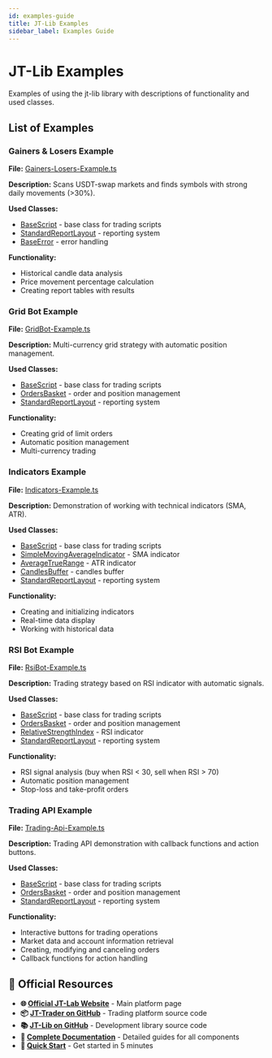 ```yaml
---
id: examples-guide
title: JT-Lib Examples
sidebar_label: Examples Guide
---
```


# JT-Lib Examples

Examples of using the jt-lib library with descriptions of functionality and used classes.

## List of Examples

### Gainers & Losers Example

**File:** [Gainers-Losers-Example.ts](https://github.com/jt-lab-com/jt-lib/blob/main/src/examples/Gainers-Losers-Example.ts)

**Description:** Scans USDT-swap markets and finds symbols with strong daily movements (>30%).

**Used Classes:**
- [BaseScript](jt-lib/trading-scripts.md) - base class for trading scripts
- [StandardReportLayout](jt-lib/reporting-system.md) - reporting system
- [BaseError](jt-lib/core-fundamentals.md) - error handling

**Functionality:**
- Historical candle data analysis
- Price movement percentage calculation
- Creating report tables with results

### Grid Bot Example

**File:** [GridBot-Example.ts](https://github.com/jt-lab-com/jt-lib/blob/main/src/examples/GridBot-Example.ts)

**Description:** Multi-currency grid strategy with automatic position management.

**Used Classes:**
- [BaseScript](jt-lib/trading-scripts.md) - base class for trading scripts
- [OrdersBasket](jt-lib/exchange-orders-basket.md) - order and position management
- [StandardReportLayout](jt-lib/reporting-system.md) - reporting system

**Functionality:**
- Creating grid of limit orders
- Automatic position management
- Multi-currency trading

### Indicators Example

**File:** [Indicators-Example.ts](https://github.com/jt-lab-com/jt-lib/blob/main/src/examples/Indicators-Example.ts)

**Description:** Demonstration of working with technical indicators (SMA, ATR).

**Used Classes:**
- [BaseScript](jt-lib/trading-scripts.md) - base class for trading scripts
- [SimpleMovingAverageIndicator](jt-lib/technical-indicators.md) - SMA indicator
- [AverageTrueRange](jt-lib/technical-indicators.md) - ATR indicator
- [CandlesBuffer](jt-lib/market-data-candles.md) - candles buffer
- [StandardReportLayout](jt-lib/reporting-system.md) - reporting system

**Functionality:**
- Creating and initializing indicators
- Real-time data display
- Working with historical data

### RSI Bot Example

**File:** [RsiBot-Example.ts](https://github.com/jt-lab-com/jt-lib/blob/main/src/examples/RsiBot-Example.ts)

**Description:** Trading strategy based on RSI indicator with automatic signals.

**Used Classes:**
- [BaseScript](jt-lib/trading-scripts.md) - base class for trading scripts
- [OrdersBasket](jt-lib/exchange-orders-basket.md) - order and position management
- [RelativeStrengthIndex](jt-lib/technical-indicators.md) - RSI indicator
- [StandardReportLayout](jt-lib/reporting-system.md) - reporting system

**Functionality:**
- RSI signal analysis (buy when RSI < 30, sell when RSI > 70)
- Automatic position management
- Stop-loss and take-profit orders

### Trading API Example

**File:** [Trading-Api-Example.ts](https://github.com/jt-lab-com/jt-lib/blob/main/src/examples/Trading-Api-Example.ts)

**Description:** Trading API demonstration with callback functions and action buttons.

**Used Classes:**
- [BaseScript](jt-lib/trading-scripts.md) - base class for trading scripts
- [OrdersBasket](jt-lib/exchange-orders-basket.md) - order and position management
- [StandardReportLayout](jt-lib/reporting-system.md) - reporting system

**Functionality:**
- Interactive buttons for trading operations
- Market data and account information retrieval
- Creating, modifying and canceling orders
- Callback functions for action handling

## 🔗 Official Resources

- **🌐 [Official JT-Lab Website](https://jt-lab.com)** - Main platform page
- **📦 [JT-Trader on GitHub](https://github.com/jt-lab-com/jt-trader)** - Trading platform source code
- **📚 [JT-Lib on GitHub](https://github.com/jt-lab-com/jt-lib)** - Development library source code
- **📖 [Complete Documentation](/docs/intro)** - Detailed guides for all components
- **🚀 [Quick Start](/docs/quick-start)** - Get started in 5 minutes
